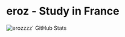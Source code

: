 # eroz - Study in France

 <img align="left" alt="erozzzz' GitHub Stats" src="https://github-readme-stats.vercel.app/api?username=erozzzz&show_icons=true&hide_border=true&theme=tokyonight" />
